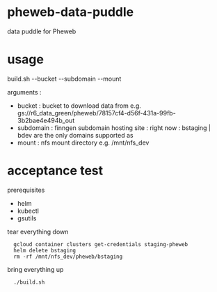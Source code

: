 # pheweb-data-puddle
data puddle for Pheweb

# usage
build.sh --bucket <bucket> --subdomain <subdomain> --mount <mount>

arguments :
- bucket : bucket to download data from e.g. gs://r6_data_green/pheweb/78157cf4-d56f-431a-99fb-3b2bae4e494b_out
- subdomain : finngen subdomain hosting site :
  right now  : bstaging | bdev
  are the only domains supported as 
- mount : nfs mount directory e.g. /mnt/nfs_dev


# acceptance test
  
  prerequisites

  - helm
  - kubectl
  - gsutils
  
  tear everything down
```
  gcloud container clusters get-credentials staging-pheweb
  helm delete bstaging
  rm -rf /mnt/nfs_dev/pheweb/bstaging
``` 

  bring everything up
  
```
  ./build.sh
```
